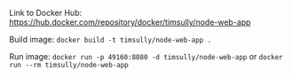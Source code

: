 Link to Docker Hub:
https://hub.docker.com/repository/docker/timsully/node-web-app

Build image:
`docker build -t timsully/node-web-app .`

Run image:
`docker run -p 49160:8080 -d timsully/node-web-app` or `docker run --rm timsully/node-web-app`
